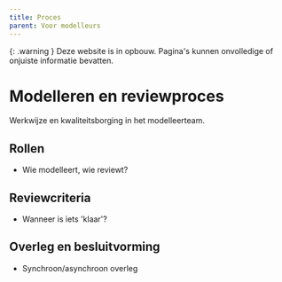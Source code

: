 ```yaml
---
title: Proces
parent: Voor modelleurs
---
```


{: .warning }
Deze website is in opbouw. Pagina's kunnen onvolledige of onjuiste informatie bevatten.

# Modelleren en reviewproces

Werkwijze en kwaliteitsborging in het modelleerteam.

## Rollen
- Wie modelleert, wie reviewt?

## Reviewcriteria
- Wanneer is iets 'klaar'?

## Overleg en besluitvorming
- Synchroon/asynchroon overleg
